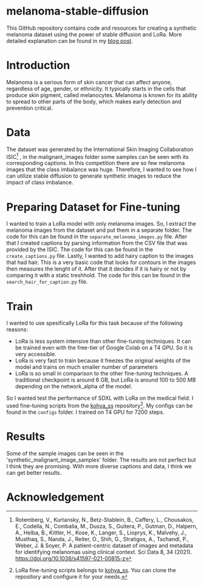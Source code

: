 # melanoma-stable-diffusion
This GitHub repository contains code and resources for creating a synthetic melanoma dataset using the power of stable diffusion and LoRa. More detailed explanation can be found in my [blog post](https://behlulakbudak.com/MedSynthX/).


# Introduction
Melanoma is a serious form of skin cancer that can affect anyone, regardless of age, gender, or ethnicity. It typically starts in the cells that produce skin pigment, called melanocytes. Melanoma is known for its ability to spread to other parts of the body, which makes early detection and prevention critical. 

# Data
The dataset was generated by the International Skin Imaging Collaboration ISIC[^1] , in the malignant_images folder some samples can be seen with its corresponding captions. In this competition there are so few melanoma images that the class imbalance was huge. Therefore, I wanted to see how I can utilize stable diffusion to generate synthetic images to reduce the impact of class imbalance.

# Preparing Dataset for Fine-tuning
I wanted to train a LoRa model with only melanoma images. So, I extract the melanoma images from the dataset and put them in a separate folder. The code for this can be found in the `separate_melanoma_images.py` file. After that I created captions by parsing information from the CSV file that was provided by the ISIC. The code for this can be found in the `create_captions.py` file. Lastly, I wanted to add hairy caption to the images that had hair. This is a very basic code that looks for contours in the images then measures the lenght of it. After that it decides if it is hairy or not by comparing it with a static treshhold. The code for this can be found in the `search_hair_for_caption.py` file.

# Train
I wanted to use spesifically LoRa for this task because of the following reasons:
- LoRa is less system intensive than other fine-tuning techniques. It can be trained even with the free-tier of Google Colab on a T4 GPU. So it is very accessible.
- LoRa is very fast to train because it freezes the original weights of the model and trains on much smaller number of parameters 
- LoRa is so small in comparison to the other fine-tuning techniques. A traditional checkpoint is around 6 GB, but LoRa is around 100 to 500 MB depending on the network_alpha of the model. 

So I wanted test the performance of SDXL with LoRa on the medical field. I used fine-tuning scripts from the [kohya_ss](https://github.com/kohya-ss/sd-scripts) repository[^2]. My configs can be found in the `configs` folder. I trained on T4 GPU for 7200 steps. 

# Results
Some of the sample images can be seen in the 'synthetic_malignant_image_samples' folder. The results are not perfect but I think they are promising. With more diverse captions and data, I think we can get better results.

# Acknowledgement
[^1]: Rotemberg, V., Kurtansky, N., Betz-Stablein, B., Caffery, L., Chousakos, E., Codella, N., Combalia, M., Dusza, S., Guitera, P., Gutman, D., Halpern, A., Helba, B., Kittler, H., Kose, K., Langer, S., Lioprys, K., Malvehy, J., Musthaq, S., Nanda, J., Reiter, O., Shih, G., Stratigos, A., Tschandl, P., Weber, J. & Soyer, P. A patient-centric dataset of images and metadata for identifying melanomas using clinical context. Sci Data 8, 34 (2021). https://doi.org/10.1038/s41597-021-00815-z 

[^2]: LoRa fine-tuning scripts belongs to [kohya_ss](https://github.com/kohya-ss/sd-scripts). You can clone the repository and configure it for your needs.